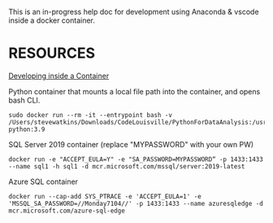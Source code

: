 This is an in-progress help doc for development using Anaconda & vscode inside a docker container.

# RESOURCES
[Developing inside a Container](https://code.visualstudio.com/docs/remote/containers)

Python container that mounts a local file path into the container, and opens bash CLI.
```
sudo docker run --rm -it --entrypoint bash -v /Users/stevewatkins/Downloads/CodeLouisville/PythonForDataAnalysis:/usr/src/PythonForDataAnalysis python:3.9
```

SQL Server 2019 container (replace "MYPASSWORD" with your own PW)
```
docker run -e "ACCEPT_EULA=Y" -e "SA_PASSWORD=MYPASSWORD“ -p 1433:1433 --name sql1 -h sql1 -d mcr.microsoft.com/mssql/server:2019-latest
```

Azure SQL container
```
docker run --cap-add SYS_PTRACE -e 'ACCEPT_EULA=1' -e 'MSSQL_SA_PASSWORD=//Monday7104//' -p 1433:1433 --name azuresqledge -d mcr.microsoft.com/azure-sql-edge

```